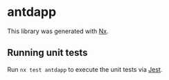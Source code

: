 # antdapp

This library was generated with [Nx](https://nx.dev).

## Running unit tests

Run `nx test antdapp` to execute the unit tests via [Jest](https://jestjs.io).
